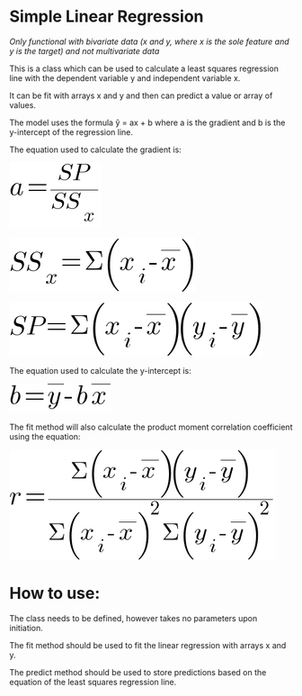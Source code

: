 # Simple Linear Regression

*Only functional with bivariate data (x and y, where x is the sole feature and y is the target) and not multivariate data*
 
This is a class which can be used to calculate a least squares regression line with the dependent variable y
and independent variable x.

It can be fit with arrays x and y and then can predict a value or array of values. 

The model uses the formula ŷ = ax + b where a is the gradient and b is the y-intercept of the regression line.

The equation used to calculate the gradient is:

![](README\a.png)

![](README\SS.png)

![](README\SP.png)

The equation used to calculate the y-intercept is:

![](README\b.png)

The fit method will also calculate the product moment correlation coefficient using the equation:

![](README\r.png)

# How to use:

 The class needs to be defined, however takes no parameters upon initiation. 
 
 The fit method should be used to fit the linear regression with arrays x and y. 
 
 The predict method should be used to store predictions based on the equation of the least squares regression line.
